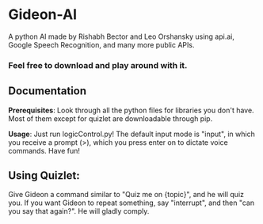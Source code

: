 # Gideon-AI
A python AI made by Rishabh Bector and Leo Orshansky using api.ai, Google Speech Recognition, and many more public APIs.
### Feel free to download and play around with it.



## Documentation ##

__Prerequisites__:
Look through all the python files for libraries you don't have. Most of them except for quizlet are downloadable through pip.

__Usage__:
Just run logicControl.py! The default input mode is "input", in which you receive a prompt (>), which you press enter on to dictate voice commands. Have fun! 

## Using Quizlet: ##
Give Gideon a command similar to "Quiz me on {topic}", and he will quiz you. If you want Gideon to repeat something, say "interrupt", and then "can you say that again?". He will gladly comply.
